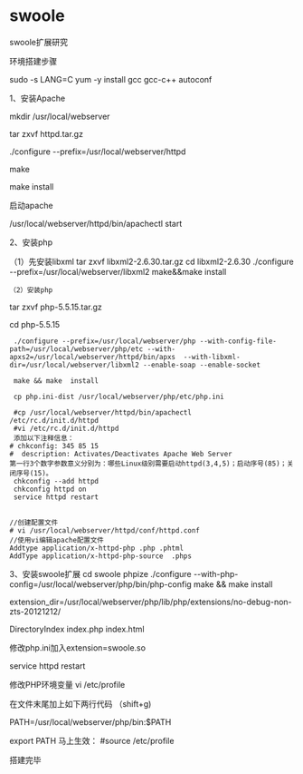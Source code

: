 swoole
======

swoole扩展研究



环境搭建步骤


sudo -s
LANG=C
yum -y install gcc gcc-c++ autoconf


1、安装Apache

   mkdir /usr/local/webserver
   
   tar zxvf httpd.tar.gz
   
   ./configure --prefix=/usr/local/webserver/httpd
   
   make 
   
   make install
   
   
   启动apache
   
   /usr/local/webserver/httpd/bin/apachectl start




2、安装php
   
   （1）先安装libxml
    tar zxvf libxml2-2.6.30.tar.gz
    cd libxml2-2.6.30
    ./configure --prefix=/usr/local/webserver/libxml2
    make&&make install

    （2）安装php
  tar zxvf php-5.5.15.tar.gz 
  
   cd php-5.5.15
   
     ./configure --prefix=/usr/local/webserver/php --with-config-file-path=/usr/local/webserver/php/etc --with-apxs2=/usr/local/webserver/httpd/bin/apxs  --with-libxml-dir=/usr/local/webserver/libxml2 --enable-soap --enable-socket    

     make && make  install
     
     cp php.ini-dist /usr/local/webserver/php/etc/php.ini  

     #cp /usr/local/webserver/httpd/bin/apachectl     /etc/rc.d/init.d/httpd
     #vi /etc/rc.d/init.d/httpd
     添加以下注释信息：
	# chkconfig: 345 85 15
	#  description: Activates/Deactivates Apache Web Server
	第一行3个数字参数意义分别为：哪些Linux级别需要启动httpd(3,4,5)；启动序号(85)；关闭序号(15)。
     chkconfig --add httpd
     chkconfig httpd on
     service httpd restart


    //创建配置文件 
    # vi /usr/local/webserver/httpd/conf/httpd.conf
    //使用vi编辑apache配置文件
    Addtype application/x-httpd-php .php .phtml  
    AddType application/x-httpd-php-source  .phps
    

3、安装swoole扩展
 cd swoole
phpize
./configure --with-php-config=/usr/local/webserver/php/bin/php-config
make &&  make install

extension_dir=/usr/local/webserver/php/lib/php/extensions/no-debug-non-zts-20121212/

DirectoryIndex index.php index.html

修改php.ini加入extension=swoole.so




service httpd restart


修改PHP环境变量
vi /etc/profile

在文件末尾加上如下两行代码 （shift+g)


PATH=/usr/local/webserver/php/bin:$PATH

export PATH
马上生效：
#source /etc/profile


搭建完毕

